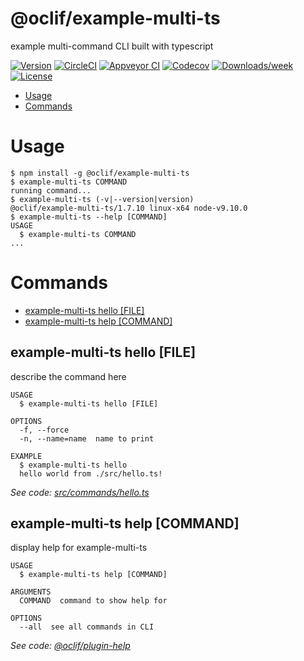 @oclif/example-multi-ts
=======================

example multi-command CLI built with typescript

[![Version](https://img.shields.io/npm/v/@oclif/example-multi-ts.svg)](https://npmjs.org/package/@oclif/example-multi-ts)
[![CircleCI](https://circleci.com/gh/oclif/example-multi-ts/tree/master.svg?style=shield)](https://circleci.com/gh/oclif/example-multi-ts/tree/master)
[![Appveyor CI](https://ci.appveyor.com/api/projects/status/github/oclif/example-multi-ts?branch=master&svg=true)](https://ci.appveyor.com/project/oclif/example-multi-ts/branch/master)
[![Codecov](https://codecov.io/gh/oclif/example-multi-ts/branch/master/graph/badge.svg)](https://codecov.io/gh/oclif/example-multi-ts)
[![Downloads/week](https://img.shields.io/npm/dw/@oclif/example-multi-ts.svg)](https://npmjs.org/package/@oclif/example-multi-ts)
[![License](https://img.shields.io/npm/l/@oclif/example-multi-ts.svg)](https://github.com/oclif/example-multi-ts/blob/master/package.json)

<!-- toc -->
* [Usage](#usage)
* [Commands](#commands)
<!-- tocstop -->
# Usage
<!-- usage -->
```sh-session
$ npm install -g @oclif/example-multi-ts
$ example-multi-ts COMMAND
running command...
$ example-multi-ts (-v|--version|version)
@oclif/example-multi-ts/1.7.10 linux-x64 node-v9.10.0
$ example-multi-ts --help [COMMAND]
USAGE
  $ example-multi-ts COMMAND
...
```
<!-- usagestop -->
# Commands
<!-- commands -->
* [example-multi-ts hello [FILE]](#example-multi-ts-hello-file)
* [example-multi-ts help [COMMAND]](#example-multi-ts-help-command)

## example-multi-ts hello [FILE]

describe the command here

```
USAGE
  $ example-multi-ts hello [FILE]

OPTIONS
  -f, --force
  -n, --name=name  name to print

EXAMPLE
  $ example-multi-ts hello
  hello world from ./src/hello.ts!
```

_See code: [src/commands/hello.ts](https://github.com/oclif/example-multi-ts/blob/v1.7.10/src/commands/hello.ts)_

## example-multi-ts help [COMMAND]

display help for example-multi-ts

```
USAGE
  $ example-multi-ts help [COMMAND]

ARGUMENTS
  COMMAND  command to show help for

OPTIONS
  --all  see all commands in CLI
```

_See code: [@oclif/plugin-help](https://github.com/oclif/plugin-help/blob/v1.2.2/src/commands/help.ts)_
<!-- commandsstop -->
